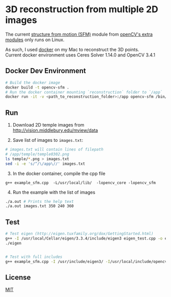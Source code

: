 # 3D reconstruction from multiple 2D images

The current [structure from motion (SFM)](https://github.com/opencv/opencv_contrib/tree/master/modules/sfm) module from [openCV's extra modules](https://github.com/opencv/opencv_contrib) only runs on Linux.

As such, I used [docker](https://www.docker.com) on my Mac to reconstruct the 3D points.   
Current docker environment uses Ceres Solver 1.14.0 and OpenCV 3.4.1

## Docker Dev Environment
```sh
# Build the docker image
docker build -t opencv-sfm .
# Run the docker container mounting `reconstruction` folder to `/app`
docker run -it -v <path_to_reconstruction_folder>:/app opencv-sfm /bin/bash
```

## Run
1) Download 2D temple images from <http://vision.middlebury.edu/mview/data>

2) Save list of images to `images.txt`:
```sh
# images.txt will contain lines of filepath
# /app/temple/temple0302.png
ls temple/*.png > images.txt
sed -i -e 's/^/\/app\//' images.txt
```
3) In the docker container, compile the cpp file
```
g++ example_sfm.cpp  -L/usr/local/lib/  -lopencv_core -lopencv_sfm
```
4) Run the example with the list of images
```sh
./a.out # Prints the help text
./a.out images.txt 350 240 360
```

## Test
```sh
# Test eigen (http://eigen.tuxfamily.org/dox/GettingStarted.html)
g++ -I /usr/local/Cellar/eigen/3.3.4/include/eigen3 eigen_test.cpp -o eigen
./eigen


# Test with full includes
g++ example_sfm.cpp -I /usr/include/eigen3/ -I/usr/local/include/opencv -I/usr/local/include/opencv2 -L /usr/local/share/OpenCV/3rdparty/lib/ -L/usr/local/lib/ -L /usr/include/eigen3/ -lopencv_core -lopencv_imgproc -lopencv_highgui -lopencv_ml -lopencv_optflow -lopencv_sfm -lopencv_viz
```

## License
[MIT](http://alyssaq.github.io/mit-license/)
